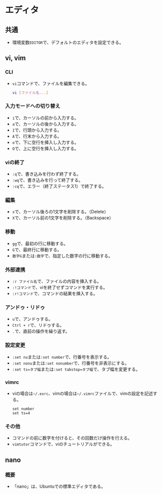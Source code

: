 # エディタ

## 共通

- 環境変数`EDITOR`で、デフォルトのエディタを設定できる。

## vi, vim

### CLI

- `vi`コマンドで、ファイルを編集できる。

  ```bash
  vi [ファイル名...]
  ```

### 入力モードへの切り替え

- `i`で、カーソルの前から入力する。
- `a`で、カーソルの後から入力する。
- `I`で、行頭から入力する。
- `A`で、行末から入力する。
- `o`で、下に空行を挿入し入力する。
- `O`で、上に空行を挿入し入力する。

### viの終了

- `:q`で、書き込みを行わず終了する。
- `:wq`で、書き込みを行って終了する。
- `:cq`で、エラー（終了ステータス1）で終了する。

### 編集

- `x`で、カーソル後ろの1文字を削除する。（Delete）
- `X`で、カーソル前の1文字を削除する。（Backspace）

### 移動

- `gg`で、最初の行に移動する。
- `G`で、最終行に移動する。
- `数字G`または`:数字`で、指定した数字の行に移動する。

### 外部連携

- `:r ファイル名`で、ファイルの内容を挿入する。
- `:!コマンド`で、viを終了せずコマンドを実行する。
- `:r!コマンド`で、コマンドの結果を挿入する。

### アンドゥ・リドゥ

- `u`で、アンドゥする。
- `Ctrl + r`で、リドゥする。
- `.`で、直前の操作を繰り返す。

### 設定変更

- `:set nu`または`:set number`で、行番号を表示する。
- `:set nonu`または`:set nonumber`で、行番号を非表示にする。
- `:set ts=タブ幅`または`:set tabstop=タブ幅`で、タブ幅を変更する。

### vimrc

- viの場合は`~/.exrc`、vimの場合は`~/.vimrc`ファイルで、vimの設定を記述する。

  ```text
  set number
  set ts=4
  ```

### その他

- コマンドの前に数字を付けると、その回数だけ操作を行える。
- `vimtutor`コマンドで、viのチュートリアルができる。

## nano

### 概要

- 「nano」は、Ubuntuでの標準エディタである。
